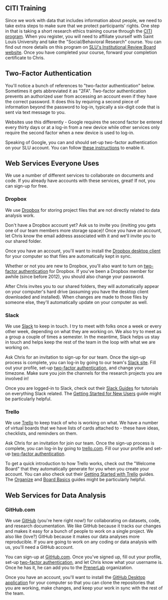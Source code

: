 
## CITI Training
Since we work with data that includes information about people, we need to take extra steps to make sure that we protect participants' rights. One step in that is taking a short research ethics training course through the [CITI program](https://www.citiprogram.org). When you register, you will need to affiliate yourself with Saint Louis University and take the "Social/Behavioral Research" course. You can find out more details on this program on [SLU's Institutional Review Board website](http://goo.gl/Dzu9E6). Once you have completed your course, forward your completion certificate to Chris.



## Two-Factor Authentication
You'll notice a bunch of references to "two-factor authentication" below. Sometimes it gets abbreviated it as "2FA". Two-factor authentication prevents an authorized user from accessing an account even if they have the correct password. It does this by requiring a second piece of information beyond the password to log-in, typically a six-digit code that is sent via text message to you.

Websites use this differently - Google requires the second factor be entered every thirty days or at a log-in from a new device while other services only require the second factor when a new device is used to log-in.

Speaking of Google, you can and should set-up two-factor authentication on your SLU account. You can follow [these instructions](https://www.google.com/landing/2step/) to enable it.



## Web Services Everyone Uses
We use a number of different services to collaborate on documents and code. If you already have accounts with these services, great! If not, you can sign-up for free.

### Dropbox
We use [Dropbox](https://www.dropbox.com) for storing project files that are not directly related to data analysis work.

Don't have a Dropbox account yet? Ask us to invite you (inviting you gets one of our team members more storage space)! Once you have an account, let Chris know the email address associated with it and we'll invite you to our shared folder.

Once you have an account, you'll want to install the [Dropbox desktop client](https://www.dropbox.com/install) for your computer so that files are automatically kept in sync.

Whether or not you are new to Dropbox, you'll also want to turn on [two-factor authentication](https://www.dropbox.com/help/363) for Dropbox. If you've been a Dropbox member for awhile (since before 2012), you should also change your password.

After Chris invites you to our shared folders, they will automatically appear on your computer's hard drive (assuming you have the desktop client downloaded and installed). When changes are made to those files by someone else, they'll automatically update on your computer as well.

### Slack
We use [Slack](https://slack.com) to keep in touch. I try to meet with folks once a week or every other week, depending on what they are working on. We also try to meet as a group a couple of times a semester. In the meantime, Slack helps us stay in touch and helps keep the rest of the team in the loop with what we are working on.

Ask Chris for an invitation to sign-up for our team. Once the sign-up process is complete, you can log-in by going to our team's [Slack site](https://prenerlab.slack.com). Fill out your profile, set-up [two-factor authentication](https://get.slack.help/hc/en-us/articles/204509068-Set-up-two-factor-authentication), and change your timezone. Make sure you join the channels for the research projects you are involved in!

Once you are logged-in to Slack, check out their [Slack Guides](https://get.slack.help/hc/en-us/categories/202622877-Slack-Guides) for tutorials on everything Slack related. The [Getting Started for New Users](https://get.slack.help/hc/en-us/articles/218080037-Getting-started-for-new-users) guide might be particularly helpful.

### Trello
We use [Trello](https://trello.com) to keep track of who is working on what. We have a number of virtual boards that we have lists of cards attached to - these have ideas, checklists, and reminders on them.

Ask Chris for an invitation for join our team. Once the sign-up process is complete, you can log-in by going to [trello.com](https://trello.com). Fill our your profile and set-up [two-factor authentication](http://help.trello.com/article/993-enabling-two-factor-authentication-for-your-trello-account).

To get a quick introduction to how Trello works, check out the "Welcome Board" that they automatically generate for you when you create your account. You can also check out their [Getting Started with Trello](https://trello.com/guide) guides. The [Organize](https://trello.com/guide/organize.html) and [Board Basics](https://trello.com/guide/board_basics.html) guides might be particularly helpful.



## Web Services for Data Analysis

### GitHub.com
We use [GitHub](https://github.com) (you're here right now!) for collaborating on datasets, code, and research documentation. We like GitHub because it tracks our changes and makes it easy for a bunch of people to work on a single project. We also like (love?) GitHub because it makes our data analyses more reproducible. If you are going to work on any coding or data analysis with us, you'll need a GitHub account.

You can sign-up at [GitHub.com](https://github.com). Once you've signed up, fill out your profile, set-up [two-factor authentication](https://help.github.com/articles/about-two-factor-authentication/), and let Chris know what your username is. Once he has it, he can add you to the [PrenerLab](https://github.com/PrenerLab) organization.

Once you have an account, you'll want to install the [GitHub Desktop application](https://desktop.github.com) for your computer so that you can clone the repositories that you are working, make changes, and keep your work in sync with the rest of the team.
